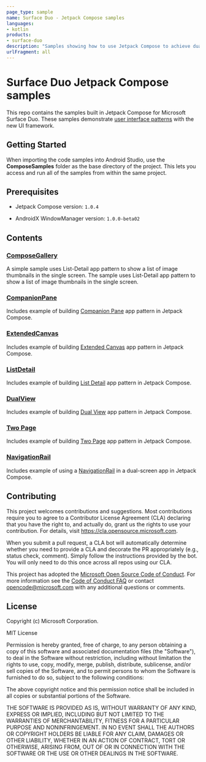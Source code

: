 ```yaml
---
page_type: sample
name: Surface Duo - Jetpack Compose samples
languages:
- kotlin
products:
- surface-duo
description: "Samples showing how to use Jetpack Compose to achieve dual-screen user interface patterns."
urlFragment: all
---
```

# Surface Duo Jetpack Compose samples

This repo contains the samples built in Jetpack Compose for Microsoft Surface Duo. These samples demonstrate [user interface patterns](https://docs.microsoft.com/dual-screen/introduction#dual-screen-app-patterns) with the new UI framework.

## Getting Started

When importing the code samples into Android Studio, use the **ComposeSamples** folder as the base directory of the project. This lets you access and run all of the samples from within the same project.

## Prerequisites

- Jetpack Compose version: `1.0.4`

- AndroidX WindowManager version: `1.0.0-beta02`

## Contents

### [ComposeGallery](https://github.com/microsoft/surface-duo-compose-samples/tree/main/ComposeSamples/ComposeGallery)

A simple sample uses List-Detail app pattern to show a list of image thumbnails in the single screen. The sample uses List-Detail app pattern to show a list of image thumbnails in the single screen.

### [CompanionPane](https://github.com/microsoft/surface-duo-compose-samples/tree/main/ComposeSamples/CompanionPane)

Includes example of building [Companion Pane](https://docs.microsoft.com/en-us/dual-screen/introduction#companion-pane) app pattern in Jetpack Compose.

### [ExtendedCanvas](https://github.com/microsoft/surface-duo-compose-samples/tree/main/ComposeSamples/ExtendedCanvas)

Includes example of building [Extended Canvas](https://docs.microsoft.com/en-us/dual-screen/introduction#extended-canvas) app pattern in Jetpack Compose.

### [ListDetail](https://github.com/microsoft/surface-duo-compose-samples/tree/main/ComposeSamples/ListDetail)

Includes example of building [List Detail](https://docs.microsoft.com/en-us/dual-screen/introduction#list-detail) app pattern in Jetpack Compose.

### [DualView](https://github.com/microsoft/surface-duo-compose-samples/tree/main/ComposeSamples/DualView)

Includes example of building [Dual View](https://docs.microsoft.com/en-us/dual-screen/introduction#dual-view) app pattern in Jetpack Compose.

### [Two Page](https://github.com/microsoft/surface-duo-compose-samples/tree/main/ComposeSamples/TwoPage)

Includes example of building [Two Page](https://docs.microsoft.com/en-us/dual-screen/introduction#two-page) app pattern in Jetpack Compose.

### [NavigationRail](https://github.com/microsoft/surface-duo-compose-samples/tree/main/ComposeSamples/NavigationRail)

Includes example of using a [NavigationRail](https://material.io/components/navigation-rail) in a dual-screen app in Jetpack Compose.

## Contributing

This project welcomes contributions and suggestions.  Most contributions require you to agree to a
Contributor License Agreement (CLA) declaring that you have the right to, and actually do, grant us
the rights to use your contribution. For details, visit https://cla.opensource.microsoft.com.

When you submit a pull request, a CLA bot will automatically determine whether you need to provide
a CLA and decorate the PR appropriately (e.g., status check, comment). Simply follow the instructions
provided by the bot. You will only need to do this once across all repos using our CLA.

This project has adopted the [Microsoft Open Source Code of Conduct](https://opensource.microsoft.com/codeofconduct/).
For more information see the [Code of Conduct FAQ](https://opensource.microsoft.com/codeofconduct/faq/) or
contact [opencode@microsoft.com](mailto:opencode@microsoft.com) with any additional questions or comments.

## License

Copyright (c) Microsoft Corporation.

MIT License

Permission is hereby granted, free of charge, to any person obtaining a copy of this software and associated documentation files (the "Software"), to deal in the Software without restriction, including without limitation the rights to use, copy, modify, merge, publish, distribute, sublicense, and/or sell copies of the Software, and to permit persons to whom the Software is furnished to do so, subject to the following conditions:

The above copyright notice and this permission notice shall be included in all copies or substantial portions of the Software.

THE SOFTWARE IS PROVIDED AS IS, WITHOUT WARRANTY OF ANY KIND, EXPRESS OR IMPLIED, INCLUDING BUT NOT LIMITED TO THE WARRANTIES OF MERCHANTABILITY, FITNESS FOR A PARTICULAR PURPOSE AND NONINFRINGEMENT. IN NO EVENT SHALL THE AUTHORS OR COPYRIGHT HOLDERS BE LIABLE FOR ANY CLAIM, DAMAGES OR OTHER LIABILITY, WHETHER IN AN ACTION OF CONTRACT, TORT OR OTHERWISE, ARISING FROM, OUT OF OR IN CONNECTION WITH THE SOFTWARE OR THE USE OR OTHER DEALINGS IN THE SOFTWARE.
